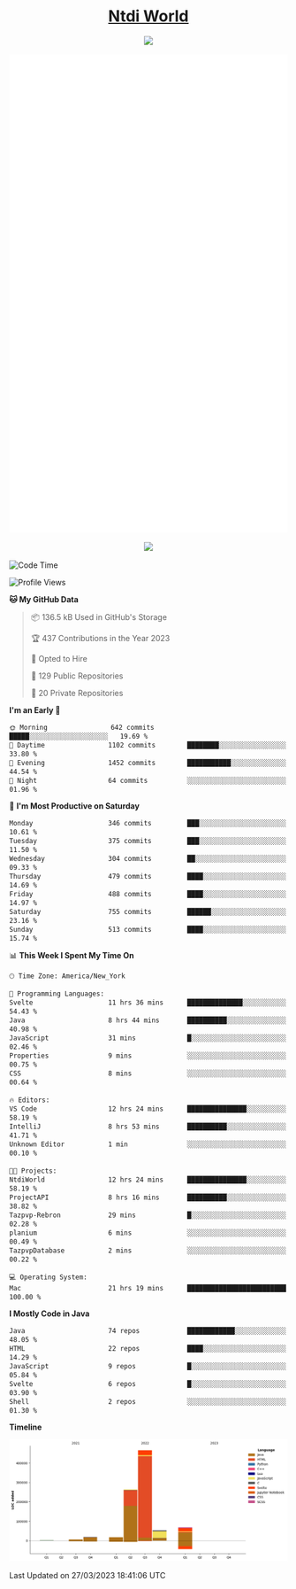<h1 align="center"><a href="https://www.ntdi.world">Ntdi World</a></h1>
<p align="center">
  <a href="https://github.com/n-tdi"><img src="https://readme-typing-svg.herokuapp.com?lines=FullStack+Developer;Web+Developer;Open-Source+Enthusiast;Java+Developer;Spigot-API%20Developer;&center=true&width=500&height=50"></a>
</p>

<div align="center">
  <img src="/github-metrics.svg"></img>
  
  <img src="https://komarev.com/ghpvc/?username=n-tdi&color=green"></img>
</div>

<!-- May use later.. idk -->
<!-- <a href="http://www.github.com/n-tdi"><img src="https://github-readme-stats.vercel.app/api?username=n-tdi&show_icons=true&hide=&count_private=true&title_color=0891b2&text_color=ffffff&icon_color=0891b2&bg_color=1c1917&hide_border=true&show_icons=true" alt="n-tdi's GitHub stats" /></a> -->

<!--START_SECTION:waka-->
![Code Time](http://img.shields.io/badge/Code%20Time-234%20hrs%2026%20mins-blue)

![Profile Views](http://img.shields.io/badge/Profile%20Views-17-blue)

**🐱 My GitHub Data** 

> 📦 136.5 kB Used in GitHub's Storage 
 > 
> 🏆 437 Contributions in the Year 2023
 > 
> 💼 Opted to Hire
 > 
> 📜 129 Public Repositories 
 > 
> 🔑 20 Private Repositories 
 > 
**I'm an Early 🐤** 

```text
🌞 Morning                642 commits         █████░░░░░░░░░░░░░░░░░░░░   19.69 % 
🌆 Daytime                1102 commits        ████████░░░░░░░░░░░░░░░░░   33.80 % 
🌃 Evening                1452 commits        ███████████░░░░░░░░░░░░░░   44.54 % 
🌙 Night                  64 commits          ░░░░░░░░░░░░░░░░░░░░░░░░░   01.96 % 
```
📅 **I'm Most Productive on Saturday** 

```text
Monday                   346 commits         ███░░░░░░░░░░░░░░░░░░░░░░   10.61 % 
Tuesday                  375 commits         ███░░░░░░░░░░░░░░░░░░░░░░   11.50 % 
Wednesday                304 commits         ██░░░░░░░░░░░░░░░░░░░░░░░   09.33 % 
Thursday                 479 commits         ████░░░░░░░░░░░░░░░░░░░░░   14.69 % 
Friday                   488 commits         ████░░░░░░░░░░░░░░░░░░░░░   14.97 % 
Saturday                 755 commits         ██████░░░░░░░░░░░░░░░░░░░   23.16 % 
Sunday                   513 commits         ████░░░░░░░░░░░░░░░░░░░░░   15.74 % 
```


📊 **This Week I Spent My Time On** 

```text
🕑︎ Time Zone: America/New_York

💬 Programming Languages: 
Svelte                   11 hrs 36 mins      ██████████████░░░░░░░░░░░   54.43 % 
Java                     8 hrs 44 mins       ██████████░░░░░░░░░░░░░░░   40.98 % 
JavaScript               31 mins             █░░░░░░░░░░░░░░░░░░░░░░░░   02.46 % 
Properties               9 mins              ░░░░░░░░░░░░░░░░░░░░░░░░░   00.75 % 
CSS                      8 mins              ░░░░░░░░░░░░░░░░░░░░░░░░░   00.64 % 

🔥 Editors: 
VS Code                  12 hrs 24 mins      ███████████████░░░░░░░░░░   58.19 % 
IntelliJ                 8 hrs 53 mins       ██████████░░░░░░░░░░░░░░░   41.71 % 
Unknown Editor           1 min               ░░░░░░░░░░░░░░░░░░░░░░░░░   00.10 % 

🐱‍💻 Projects: 
NtdiWorld                12 hrs 24 mins      ███████████████░░░░░░░░░░   58.19 % 
ProjectAPI               8 hrs 16 mins       ██████████░░░░░░░░░░░░░░░   38.82 % 
Tazpvp-Rebron            29 mins             █░░░░░░░░░░░░░░░░░░░░░░░░   02.28 % 
planium                  6 mins              ░░░░░░░░░░░░░░░░░░░░░░░░░   00.49 % 
TazpvpDatabase           2 mins              ░░░░░░░░░░░░░░░░░░░░░░░░░   00.22 % 

💻 Operating System: 
Mac                      21 hrs 19 mins      █████████████████████████   100.00 % 
```

**I Mostly Code in Java** 

```text
Java                     74 repos            ████████████░░░░░░░░░░░░░   48.05 % 
HTML                     22 repos            ████░░░░░░░░░░░░░░░░░░░░░   14.29 % 
JavaScript               9 repos             █░░░░░░░░░░░░░░░░░░░░░░░░   05.84 % 
Svelte                   6 repos             █░░░░░░░░░░░░░░░░░░░░░░░░   03.90 % 
Shell                    2 repos             ░░░░░░░░░░░░░░░░░░░░░░░░░   01.30 % 
```



**Timeline**

![Lines of Code chart](https://raw.githubusercontent.com/n-tdi/n-tdi/main/assets/bar_graph.png)


 Last Updated on 27/03/2023 18:41:06 UTC
<!--END_SECTION:waka-->
